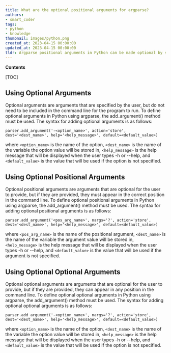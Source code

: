 ```yaml
---
title: What are the optional positional arguments for argparse?
authors:
- smart_coder
tags:
- python
- knowledge
thumbnail: images/python.png
created_at: 2023-04-15 00:00:00
updated_at: 2023-04-15 00:00:00
tldr: Argparse positional arguments in Python can be made optional by specifying the argument as nargs=`?`.
---
```


**Contents**

[TOC]

## Using Optional Arguments
Optional arguments are arguments that are specified by the user, but do not need to be included in the command line for the program to run. To define optional arguments in Python using argparse, the add_argument() method must be used. The syntax for adding optional arguments is as follows:

```
parser.add_argument('-<option_name>', action='store', dest='<dest_name>', help='<help_message>', default=<default_value>)
```

where `<option_name>` is the name of the option, `<dest_name>` is the name of the variable the option value will be stored in, `<help_message>` is the help message that will be displayed when the user types -h or --help, and `<default_value>` is the value that will be used if the option is not specified.

## Using Optional Positional Arguments
Optional positional arguments are arguments that are optional for the user to provide, but if they are provided, they must appear in the correct position in the command line. To define optional positional arguments in Python using argparse, the add_argument() method must be used. The syntax for adding optional positional arguments is as follows:

```
parser.add_argument('<pos_arg_name>', nargs='?', action='store', dest='<dest_name>', help='<help_message>', default=<default_value>)
```

where `<pos_arg_name>` is the name of the positional argument, `<dest_name>` is the name of the variable the argument value will be stored in, `<help_message>` is the help message that will be displayed when the user types -h or --help, and `<default_value>` is the value that will be used if the argument is not specified.

## Using Optional Optional Arguments
Optional optional arguments are arguments that are optional for the user to provide, but if they are provided, they can appear in any position in the command line. To define optional optional arguments in Python using argparse, the add_argument() method must be used. The syntax for adding optional optional arguments is as follows:

```
parser.add_argument('-<option_name>', nargs='?', action='store', dest='<dest_name>', help='<help_message>', default=<default_value>)
```

where `<option_name>` is the name of the option, `<dest_name>` is the name of the variable the option value will be stored in, `<help_message>` is the help message that will be displayed when the user types -h or --help, and `<default_value>` is the value that will be used if the option is not specified.
